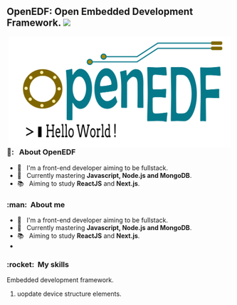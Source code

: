 ## OpenEDF: Open Embedded Development Framework. <img src="https://github.com/rajput2107/rajput2107/blob/master/Assets/Developer.gif" width="80px"/> 
<img src="https://github.com/OpenEDF/openedf/blob/master/matrial/logo/OpenEDF.png" min-width="500px" max-width="500px" width="500px" align="right" alt="OpenEDF logo">

<h3> 🌄: &nbsp; About OpenEDF </h3>

- 🤔 &nbsp; I'm a front-end developer aiming to be fullstack.
- 🌱 &nbsp; Currently mastering  **Javascript, Node.js and MongoDB**.
- 📚 &nbsp; Aiming to study **ReactJS** and **Next.js**.

<h3> :man: &nbsp;About me </h3>

- 🤔 &nbsp; I'm a front-end developer aiming to be fullstack.
- 🌱 &nbsp; Currently mastering  **Javascript, Node.js and MongoDB**.
- 📚 &nbsp; Aiming to study **ReactJS** and **Next.js**.
- 
<h3> :rocket: &nbsp;My skills </h3>


 Embedded development framework.

1. uopdate device structure elements.

